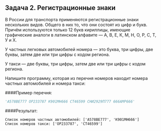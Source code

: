 ## Задача 2. Регистрационные знаки
В России для транспорта применяются регистрационные знаки нескольких видов.
Общего в них то, что они состоят из цифр и букв. Причём используются только 12 букв кириллицы, имеющие графические аналоги в латинском алфавите — А, В, Е, К, М, Н, О, Р, С, Т, У и Х.

У частных легковых автомобилей номера — это буква, три цифры, две буквы, затем две или три цифры с кодом региона.

У такси — две буквы, три цифры, затем две или три цифры с кодом региона.

Напишите программу, которая из перечня номеров находит номера частных автомобилей и номера такси:

####Пример перечня:
````python
'А578ВЕ777 ОР233787 К901МН666 СТ46599 СНИ2929П777 666АМР666'
````
####Результат:
````
Список номеров частных автомобилей: ['А578ВЕ777', 'К901МН666']
Список номеров такси: ['ОР233787', 'СТ46599']
````





